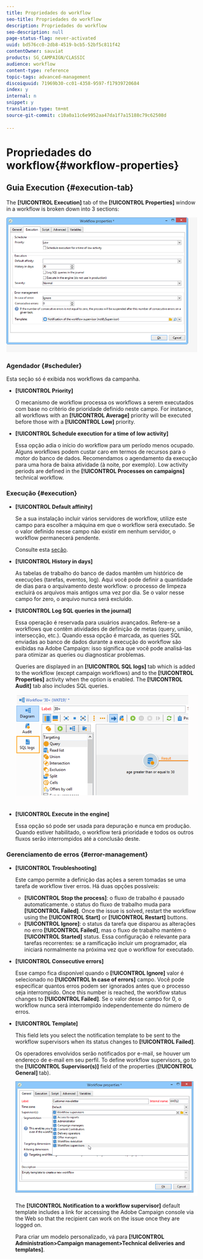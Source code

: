 ```yaml
---
title: Propriedades do workflow
seo-title: Propriedades do workflow
description: Propriedades do workflow
seo-description: null
page-status-flag: never-activated
uuid: bd576cc0-2db8-4519-bcb5-52bf5c811f42
contentOwner: sauviat
products: SG_CAMPAIGN/CLASSIC
audience: workflow
content-type: reference
topic-tags: advanced-management
discoiquuid: 71969b30-cc01-4358-9597-f17939720684
index: y
internal: n
snippet: y
translation-type: tm+mt
source-git-commit: c10a0a11c6e9952aa47da1f7a15188c79c62508d

---
```



# Propriedades do workflow{#workflow-properties}

## Guia Execution {#execution-tab}

The **[!UICONTROL Execution]** tab of the **[!UICONTROL Properties]** window in a workflow is broken down into 3 sections:

![](assets/wf_execution_tab.png)

### Agendador {#scheduler}

Esta seção só é exibida nos workflows da campanha.

* **[!UICONTROL Priority]**

   O mecanismo de workflow processa os workflows a serem executados com base no critério de prioridade definido neste campo. For instance, all workflows with an **[!UICONTROL Average]** priority will be executed before those with a **[!UICONTROL Low]** priority.

* **[!UICONTROL Schedule execution for a time of low activity]**

   Essa opção adia o início do workflow para um período menos ocupado. Alguns workflows podem custar caro em termos de recursos para o motor do banco de dados. Recomendamos o agendamento da execução para uma hora de baixa atividade (à noite, por exemplo). Low activity periods are defined in the **[!UICONTROL Processes on campaigns]** technical workflow.

### Execução {#execution}

* **[!UICONTROL Default affinity]**

   Se a sua instalação incluir vários servidores de workflow, utilize este campo para escolher a máquina em que o workflow será executado. Se o valor definido nesse campo não existir em nenhum servidor, o workflow permanecerá pendente.

   Consulte esta [seção](../../installation/using/configuring-campaign-server.md#high-availability-workflows-and-affinities).

* **[!UICONTROL History in days]**

   As tabelas de trabalho do banco de dados mantêm um histórico de execuções (tarefas, eventos, log). Aqui você pode definir a quantidade de dias para o arquivamento deste workflow: o processo de limpeza excluirá os arquivos mais antigos uma vez por dia. Se o valor nesse campo for zero, o arquivo nunca será excluído.

* **[!UICONTROL Log SQL queries in the journal]**

   Essa operação é reservada para usuários avançados. Refere-se a workflows que contêm atividades de definição de metas (query, união, intersecção, etc.). Quando essa opção é marcada, as queries SQL enviadas ao banco de dados durante a execução do workflow são exibidas na Adobe Campaign: isso significa que você pode analisá-las para otimizar as queries ou diagnosticar problemas.

   Queries are displayed in an **[!UICONTROL SQL logs]** tab which is added to the workflow (except campaign workflows) and to the **[!UICONTROL Properties]** activity when the option is enabled. The **[!UICONTROL Audit]** tab also includes SQL queries.

   ![](assets/wf_tab_log_sql.png)

* **[!UICONTROL Execute in the engine]**

   Essa opção só pode ser usada para depuração e nunca em produção. Quando estiver habilitado, o workflow terá prioridade e todos os outros fluxos serão interrompidos até a conclusão deste.

### Gerenciamento de erros {#error-management}

* **[!UICONTROL Troubleshooting]**

   Este campo permite a definição das ações a serem tomadas se uma tarefa de workflow tiver erros. Há duas opções possíveis:

   * **[!UICONTROL Stop the process]**: o fluxo de trabalho é pausado automaticamente. o status do fluxo de trabalho muda para **[!UICONTROL Failed]**. Once the issue is solved, restart the workflow using the **[!UICONTROL Start]** or **[!UICONTROL Restart]** buttons.
   * **[!UICONTROL Ignore]**: o status da tarefa que disparou as alterações no erro **[!UICONTROL Failed]**, mas o fluxo de trabalho mantém o **[!UICONTROL Started]** status. Essa configuração é relevante para tarefas recorrentes: se a ramificação incluir um programador, ela iniciará normalmente na próxima vez que o workflow for executado.

* **[!UICONTROL Consecutive errors]**

   Esse campo fica disponível quando o **[!UICONTROL Ignore]** valor é selecionado no **[!UICONTROL In case of errors]** campo. Você pode especificar quantos erros podem ser ignorados antes que o processo seja interrompido. Once this number is reached, the workflow status changes to **[!UICONTROL Failed]**. Se o valor desse campo for 0, o workflow nunca será interrompido independentemente do número de erros.

* **[!UICONTROL Template]**

   This field lets you select the notification template to be sent to the workflow supervisors when its status changes to **[!UICONTROL Failed]**.

   Os operadores envolvidos serão notificados por e-mail, se houver um endereço de e-mail em seu perfil. To define workflow supervisors, go to the **[!UICONTROL Supervisor(s)]** field of the properties (**[!UICONTROL General]** tab).

   ![](assets/wf-properties_select-supervisors.png)

   The **[!UICONTROL Notification to a workflow supervisor]** default template includes a link for accessing the Adobe Campaign console via the Web so that the recipient can work on the issue once they are logged on.

   Para criar um modelo personalizado, vá para **[!UICONTROL Administration>Campaign management>Technical deliveries and templates]**.

